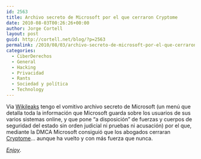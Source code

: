 ```yaml
---
id: 2563
title: Archivo secreto de Microsoft por el que cerraron Cryptome
date: 2010-08-03T00:26:26+00:00
author: Jorge Cortell
layout: post
guid: http://cortell.net/blog/?p=2563
permalink: /2010/08/03/archivo-secreto-de-microsoft-por-el-que-cerraron-cryptome/
categories:
  - CiberDerechos
  - General
  - Hacking
  - Privacidad
  - Rants
  - Sociedad y polí­tica
  - Technology
---
```

Via <a title="http://wikileaks.org/" href="http://wikileaks.org/" target="_blank">Wikileaks</a> tengo el vomitivo archivo secreto de Microsoft (un menú que detalla toda la información que Microsoft guarda sobre los usuarios de sus varios sistemas online, y que pone &#8220;a disposición&#8221; de fuerzas y cuerpos de seguridad del estado sin orden judicial ni pruebas ni acusación) por el que, mediante la DMCA Microsoft consiguió que los abogados cerraran <a title="http://cryptome.org/" href="http://cryptome.org/" target="_blank">Cryptome</a>&#8230; aunque ha vuelto y con más fuerza que nunca.

_<a title="http://file.wikileaks.org/file/microsoft-spy.pdf" href="http://file.wikileaks.org/file/microsoft-spy.pdf" target="_blank">Enjoy</a>_.